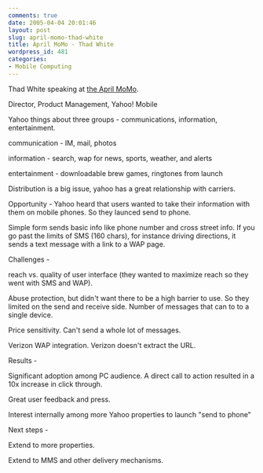 ```yaml
---
comments: true
date: 2005-04-04 20:01:46
layout: post
slug: april-momo-thad-white
title: April MoMo - Thad White
wordpress_id: 481
categories:
- Mobile Computing
---
```


Thad White speaking at [the April MoMo](http://www.mobilemonday.com/2005/04/april-mobile-monday-tonight.html).

Director, Product Management, Yahoo! Mobile

Yahoo things about three groups - communications, information, entertainment.

communication - IM, mail, photos

information - search, wap for news, sports, weather, and alerts

entertainment - downloadable brew games, ringtones from launch

Distribution is a big issue, yahoo has a great relationship with carriers.

Opportunity - Yahoo heard that users wanted to take their information with them on mobile phones. So they launced send to phone.

Simple form sends basic info like phone number and cross street info.  If you go past the limits of SMS (160 chars), for instance driving directions, it sends a text message with a link to a WAP page.

Challenges - 

reach vs. quality of user interface (they wanted to maximize reach so they went with SMS and WAP).

Abuse protection, but didn't want there to be a high barrier to use. So they limited on the send and receive side.  Number of messages that can to to a single device. 

Price sensitivity. Can't send a whole lot of messages.

Verizon WAP integration. Verizon doesn't extract the URL.

Results -

Significant adoption among PC audience. A direct call to action resulted in a 10x increase in click through.

Great user feedback and press.

Interest internally among more Yahoo properties to launch "send to phone"

Next steps -

Extend to more properties.

Extend to MMS and other delivery mechanisms.
